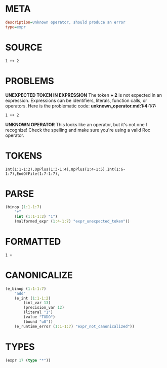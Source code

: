 # META
~~~ini
description=Unknown operator, should produce an error
type=expr
~~~
# SOURCE
~~~roc
1 ++ 2
~~~
# PROBLEMS
**UNEXPECTED TOKEN IN EXPRESSION**
The token **+ 2** is not expected in an expression.
Expressions can be identifiers, literals, function calls, or operators.
Here is the problematic code:
**unknown_operator.md:1:4:1:7:**
```roc
1 ++ 2
```


**UNKNOWN OPERATOR**
This looks like an operator, but it's not one I recognize!
Check the spelling and make sure you're using a valid Roc operator.

# TOKENS
~~~zig
Int(1:1-1:2),OpPlus(1:3-1:4),OpPlus(1:4-1:5),Int(1:6-1:7),EndOfFile(1:7-1:7),
~~~
# PARSE
~~~clojure
(binop (1:1-1:7)
	"+"
	(int (1:1-1:2) "1")
	(malformed_expr (1:4-1:7) "expr_unexpected_token"))
~~~
# FORMATTED
~~~roc
1 + 
~~~
# CANONICALIZE
~~~clojure
(e_binop (1:1-1:7)
	"add"
	(e_int (1:1-1:2)
		(int_var 13)
		(precision_var 12)
		(literal "1")
		(value "TODO")
		(bound "u8"))
	(e_runtime_error (1:1-1:7) "expr_not_canonicalized"))
~~~
# TYPES
~~~clojure
(expr 17 (type "*"))
~~~